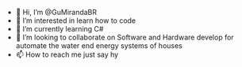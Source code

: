 - 👋 Hi, I’m @GuMirandaBR
- 👀 I’m interested in learn how to code
- 🌱 I’m currently learning C#
- 💞️ I’m looking to collaborate on Software and Hardware develop for automate the water end energy systems of houses
- 📫 How to reach me just say hy

<!---
GuMirandaBR/GuMirandaBR is a ✨ special ✨ repository because its `README.md` (this file) appears on your GitHub profile.
You can click the Preview link to take a look at your changes.
--->
